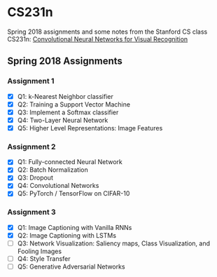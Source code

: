 # CS231n
Spring 2018 assignments and some notes from the Stanford CS class CS231n: [Convolutional Neural Networks for Visual Recognition](http://cs231n.github.io/)

## Spring 2018 Assignments
### Assignment 1
- [x] Q1: k-Nearest Neighbor classifier
- [x] Q2: Training a Support Vector Machine
- [x] Q3: Implement a Softmax classifier
- [x] Q4: Two-Layer Neural Network
- [x] Q5: Higher Level Representations: Image Features

### Assignment 2
- [x] Q1: Fully-connected Neural Network
- [x] Q2: Batch Normalization
- [x] Q3: Dropout
- [x] Q4: Convolutional Networks
- [x] Q5: PyTorch / TensorFlow on CIFAR-10

### Assignment 3
- [x] Q1: Image Captioning with Vanilla RNNs
- [x] Q2: Image Captioning with LSTMs
- [ ] Q3: Network Visualization: Saliency maps, Class Visualization, and Fooling Images
- [ ] Q4: Style Transfer
- [ ] Q5: Generative Adversarial Networks
